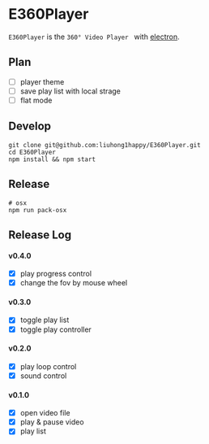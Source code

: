 # E360Player

`E360Player` is the `360° Video Player ` with [electron](https://github.com/atom/electron).

## Plan

- [ ] player theme
- [ ] save play list with local strage
- [ ] flat mode

## Develop

    git clone git@github.com:liuhong1happy/E360Player.git
    cd E360Player
    npm install && npm start

## Release

    # osx 
    npm run pack-osx

## Release Log

#### v0.4.0

- [x] play progress control
- [x] change the fov by mouse wheel

#### v0.3.0

- [x] toggle play list
- [x] toggle play controller

#### v0.2.0

- [x] play loop control
- [x] sound control

#### v0.1.0

- [x] open video file
- [x] play & pause video
- [x] play list